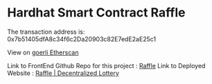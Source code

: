 # Hardhat Smart Contract Raffle

The transaction address is: 0x7b51405dfA8c34f6c2Da20903c82E7edE2aE25c1

View on [goerli Etherscan](https://goerli.etherscan.io/address/0x7b51405dfA8c34f6c2Da20903c82E7edE2aE25c1#code)

Link to FrontEnd Github Repo for this project : [Raffle](https://github.com/JustUzair/NextJS-Raffle)
Link to Deployed Website : [Raffle | Decentralized Lottery](https://next-js-raffle.vercel.app/)
